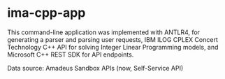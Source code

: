 # ima-cpp-app

This command-line application was implemented with ANTLR4, for generating a parser and parsing user requests, IBM ILOG CPLEX Concert Technology C++ API for solving Integer Linear Programming models, and Microsoft C++ REST SDK for API endpoints.

Data source: Amadeus Sandbox APIs (now, Self-Service API)
